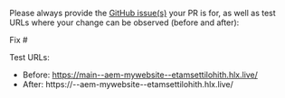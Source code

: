 Please always provide the [GitHub issue(s)](../issues) your PR is for, as well as test URLs where your change can be observed (before and after):

Fix #<gh-issue-id>

Test URLs:
- Before: https://main--aem-mywebsite--etamsettilohith.hlx.live/
- After: https://<branch>--aem-mywebsite--etamsettilohith.hlx.live/
